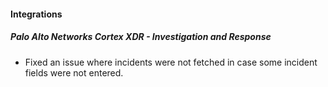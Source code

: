 
#### Integrations
##### Palo Alto Networks Cortex XDR - Investigation and Response
- Fixed an issue where incidents were not fetched in case some incident fields were not entered.
